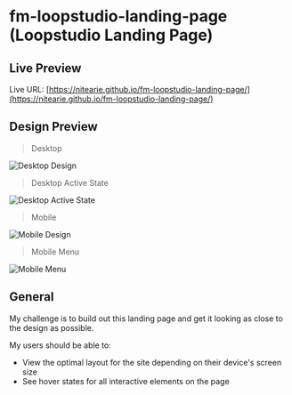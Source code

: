 # fm-loopstudio-landing-page (Loopstudio Landing Page)

## Live Preview

Live URL: [https://nitearie.github.io/fm-loopstudio-landing-page/](https://nitearie.github.io/fm-loopstudio-landing-page/)

## Design Preview

> Desktop

![Desktop Design](./design/desktop-design.jpg)

> Desktop Active State

![Desktop Active State](./design/active-states.jpg)

> Mobile

![Mobile Design](./design/mobile-design.jpg)

> Mobile Menu

![Mobile Menu](./design/mobile-menu.jpg)

## General

My challenge is to build out this landing page and get it looking as close to the design as possible.

My users should be able to:

- View the optimal layout for the site depending on their device's screen size
- See hover states for all interactive elements on the page